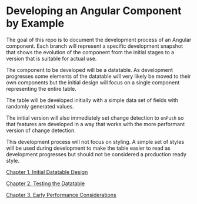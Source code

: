 # Developing an Angular Component by Example

The goal of this repo is to document the development process of an Angular component.  Each branch will represent a specific development snapshot that shows the evolution of the component from the initial stages to a version that is suitable for actual use.

The component to be developed will be a datatable.  As development progresses some elements of the datatable will very likely be moved to their own components but the initial design will focus on a single component representing the entire table.

The table will be developed initially with a simple data set of fields with randomly generated values.

The initial version will also immediately set change detection to `onPush` so that features are developed in a way that works with the more performant version of change detection.

This development process will not focus on styling.  A simple set of styles will be used during development to make the table easier to read as development progresses but should not be considered a production ready style.

[Chapter 1. Initial Datatable Design](/chapters/1._Initial_Datatable_Design.md)

[Chapter 2. Testing the Datatable](/chapters/2._Testing_the_Datatable.md)

[Chapter 3. Early Performance Considerations](/chapters/3._Early_Performance_Considerations.md)
